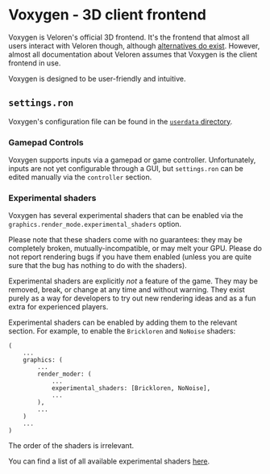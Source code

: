 # Voxygen - 3D client frontend

Voxygen is Veloren's official 3D frontend. It's the frontend that almost all users interact with Veloren though,
although [alternatives do exist](/contributors/developers/codebase-structure.md#frontends). However, almost all
documentation about Veloren assumes that Voxygen is the client frontend in use.

Voxygen is designed to be user-friendly and intuitive.

## `settings.ron`

Voxygen's configuration file can be found in the [`userdata` directory](userdata-folder-structure.md).

### Gamepad Controls

Voxygen supports inputs via a gamepad or game controller. Unfortunately, inputs are not yet configurable through a GUI,
but `settings.ron` can be edited manually via the `controller` section.

### Experimental shaders

Voxygen has several experimental shaders that can be enabled via the `graphics.render_mode.experimental_shaders` option.

Please note that these shaders come with no guarantees: they may be completely broken, mutually-incompatible, or may
melt your GPU. Please do not report rendering bugs if you have them enabled (unless you are quite sure that the bug has
nothing to do with the shaders).

Experimental shaders are explicitly *not* a feature of the game. They may be removed, break, or change at any time and
without warning. They exist purely as a way for developers to try out new rendering ideas and as a fun extra for
experienced players.

Experimental shaders can be enabled by adding them to the relevant section. For example, to enable the `Brickloren`
and `NoNoise` shaders:

```
(
    ...
    graphics: (
        ...
        render_moder: (
            ...
            experimental_shaders: [Brickloren, NoNoise],
            ...
        ),
        ...
    )
    ...
)
```

The order of the shaders is irrelevant.

You can find a list of all available experimental shaders
[here](https://docs.veloren.net/veloren_voxygen/render/enum.ExperimentalShader.html).
